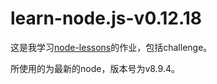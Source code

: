 # learn-node.js-v0.12.18


这是我学习[node-lessons](https://github.com/alsotang/node-lessons)的作业，包括challenge。

所使用的为最新的node，版本号为v8.9.4。